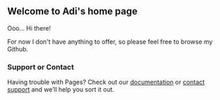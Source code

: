 ## Welcome to Adi's home page

Ooo... Hi there!

For now I don't have anything to offer, so please feel free to browse my Github.


### Support or Contact

Having trouble with Pages? Check out our [documentation](https://help.github.com/categories/github-pages-basics/) or [contact support](https://github.com/contact) and we’ll help you sort it out.
